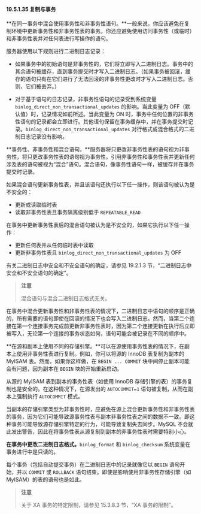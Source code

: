 #### 19.5.1.35 复制与事务

**在同一事务中混合使用事务性和非事务性语句。**一般来说，你应该避免在复制环境中更新事务性和非事务性表的事务。你还应避免使用访问事务性（或临时）和非事务性表并对任何表进行写操作的语句。

服务器使用以下规则进行二进制日志记录：

- 如果事务中的初始语句是非事务性的，它们将立即写入二进制日志。事务中的其余语句被缓存，直到事务提交时才写入二进制日志。（如果事务被回滚，缓存的语句只有在它们进行了无法回滚的非事务性更改时才写入二进制日志。否则，它们被丢弃。）

- 对于基于语句的日志记录，非事务性语句的记录受到系统变量 `binlog_direct_non_transactional_updates` 的影响。当此变量为 OFF（默认值）时，记录情况如前所述。当此变量为 ON 时，事务中任何位置的非事务性语句的记录都会立即进行。其他语句保留在事务缓存中，并在事务提交时记录。`binlog_direct_non_transactional_updates` 对行格式或混合格式的二进制日志记录没有影响。

**事务性、非事务性和混合语句。**服务器将只更改非事务性表的语句视为非事务性，将只更改事务性表的语句视为事务性。引用非事务性和事务性表并更新任何涉及表的语句被视为“混合”语句。混合语句，像事务性语句一样，被缓存并在事务提交时记录。

如果混合语句更新事务性表，并且该语句还执行以下任一操作，则该语句被认为是不安全的：
- 更新或读取临时表
- 读取非事务性表且事务隔离级别低于 `REPEATABLE_READ`

在事务中更新事务性表后的混合语句被认为是不安全的，如果它执行以下任一操作：
- 更新任何表并从任何临时表中读取
- 更新非事务性表且 `binlog_direct_non_transactional_updates` 为 OFF

有关二进制日志中安全和不安全语句的确定，请参见 19.2.1.3 节，“二进制日志中安全和不安全语句的确定”。

> **注意**
>
> 混合语句与混合二进制日志格式无关。
>

在事务中混合更新事务性和非事务性表的情况下，二进制日志中语句的顺序是正确的，所有需要的语句即使在回滚的情况下也会写入二进制日志。然而，当第二个连接在第一个连接事务完成前更新非事务性表时，因为第二个连接更新在执行后立即被写入，无论第一个连接的事务状态如何，语句可能会被记录在不同的顺序中。

**在源和副本上使用不同的存储引擎。**可以在源使用事务性表的情况下，在副本上使用非事务性表进行复制。例如，你可以将源的 InnoDB 表复制为副本的 MyISAM 表。然而，如果你这样做，在 `BEGIN ... COMMIT` 块中间停止副本可能会有问题，因为副本在 `BEGIN` 块的开始重新启动。

从源的 MyISAM 表到副本的事务性表（如使用 InnoDB 存储引擎的表）的事务复制也是安全的。在这种情况下，在源发出的 `AUTOCOMMIT=1` 语句被复制，从而在副本上强制执行 `AUTOCOMMIT` 模式。

当副本的存储引擎类型为非事务性时，应避免在源上混合更新事务性和非事务性表的事务，因为它们可能导致源事务性表与副本非事务性表之间的数据不一致。即这种事务可能导致源存储引擎特定的行为，可能导致复制失去同步。MySQL 不会就此发出警告，因此在将事务性表从源复制到副本的非事务性表时需要特别小心。

**在事务中更改二进制日志格式。**`binlog_format` 和 `binlog_checksum` 系统变量在事务进行中是只读的。

每个事务（包括自动提交事务）在二进制日志中的记录就像它以 `BEGIN` 语句开始，并以 `COMMIT` 或 `ROLLBACK` 语句结束。即使是影响使用非事务性存储引擎（如 MyISAM）的表的语句也是如此。

> **注意**
>
> 关于 XA 事务的特定限制，请参见 15.3.8.3 节，“XA 事务的限制”。
